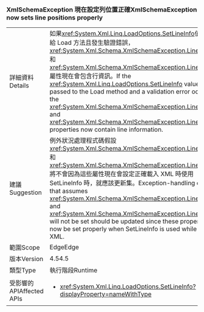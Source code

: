 ### <a name="xmlschemaexception-now-sets-line-positions-properly"></a><span data-ttu-id="09161-101">XmlSchemaException 現在設定列位置正確</span><span class="sxs-lookup"><span data-stu-id="09161-101">XmlSchemaException now sets line positions properly</span></span>

|   |   |
|---|---|
|<span data-ttu-id="09161-102">詳細資料</span><span class="sxs-lookup"><span data-stu-id="09161-102">Details</span></span>|<span data-ttu-id="09161-103">如果<xref:System.Xml.Linq.LoadOptions.SetLineInfo>值會傳遞給 Load 方法且發生驗證錯誤，<xref:System.Xml.Schema.XmlSchemaException.LineNumber>和<xref:System.Xml.Schema.XmlSchemaException.LinePosition>屬性現在會包含行資訊。</span><span class="sxs-lookup"><span data-stu-id="09161-103">If the <xref:System.Xml.Linq.LoadOptions.SetLineInfo> value is passed to the Load method and a validation error occurs, the <xref:System.Xml.Schema.XmlSchemaException.LineNumber> and <xref:System.Xml.Schema.XmlSchemaException.LinePosition> properties now contain line information.</span></span>|
|<span data-ttu-id="09161-104">建議</span><span class="sxs-lookup"><span data-stu-id="09161-104">Suggestion</span></span>|<span data-ttu-id="09161-105">例外狀況處理程式碼假設<xref:System.Xml.Schema.XmlSchemaException.LineNumber>和<xref:System.Xml.Schema.XmlSchemaException.LinePosition>將不會因為這些屬性現在會設定正確載入 XML 時使用 SetLineInfo 時，就應該更新集。</span><span class="sxs-lookup"><span data-stu-id="09161-105">Exception-handling code that assumes <xref:System.Xml.Schema.XmlSchemaException.LineNumber> and <xref:System.Xml.Schema.XmlSchemaException.LinePosition> will not be set should be updated since these properties will now be set properly when SetLineInfo is used while loading XML.</span></span>|
|<span data-ttu-id="09161-106">範圍</span><span class="sxs-lookup"><span data-stu-id="09161-106">Scope</span></span>|<span data-ttu-id="09161-107">Edge</span><span class="sxs-lookup"><span data-stu-id="09161-107">Edge</span></span>|
|<span data-ttu-id="09161-108">版本</span><span class="sxs-lookup"><span data-stu-id="09161-108">Version</span></span>|<span data-ttu-id="09161-109">4.5</span><span class="sxs-lookup"><span data-stu-id="09161-109">4.5</span></span>|
|<span data-ttu-id="09161-110">類型</span><span class="sxs-lookup"><span data-stu-id="09161-110">Type</span></span>|<span data-ttu-id="09161-111">執行階段</span><span class="sxs-lookup"><span data-stu-id="09161-111">Runtime</span></span>|
|<span data-ttu-id="09161-112">受影響的 API</span><span class="sxs-lookup"><span data-stu-id="09161-112">Affected APIs</span></span>|<ul><li><xref:System.Xml.Linq.LoadOptions.SetLineInfo?displayProperty=nameWithType></li></ul>|

